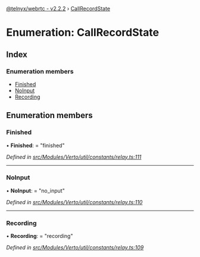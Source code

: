 [@telnyx/webrtc - v2.2.2](../README.md) › [CallRecordState](callrecordstate.md)

# Enumeration: CallRecordState

## Index

### Enumeration members

* [Finished](callrecordstate.md#finished)
* [NoInput](callrecordstate.md#noinput)
* [Recording](callrecordstate.md#recording)

## Enumeration members

###  Finished

• **Finished**: = "finished"

*Defined in [src/Modules/Verto/util/constants/relay.ts:111](https://github.com/team-telnyx/webrtc/blob/main/packages/js/src/Modules/Verto/util/constants/relay.ts#L111)*

___

###  NoInput

• **NoInput**: = "no_input"

*Defined in [src/Modules/Verto/util/constants/relay.ts:110](https://github.com/team-telnyx/webrtc/blob/main/packages/js/src/Modules/Verto/util/constants/relay.ts#L110)*

___

###  Recording

• **Recording**: = "recording"

*Defined in [src/Modules/Verto/util/constants/relay.ts:109](https://github.com/team-telnyx/webrtc/blob/main/packages/js/src/Modules/Verto/util/constants/relay.ts#L109)*
